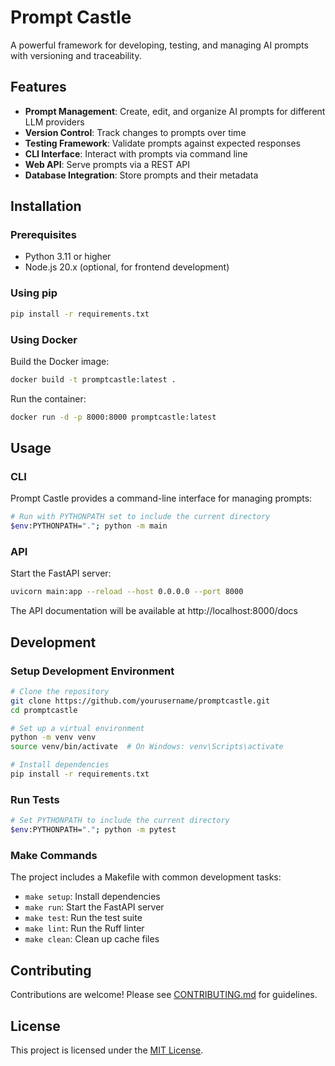# Prompt Castle

A powerful framework for developing, testing, and managing AI prompts with versioning and traceability.

## Features

- **Prompt Management**: Create, edit, and organize AI prompts for different LLM providers
- **Version Control**: Track changes to prompts over time
- **Testing Framework**: Validate prompts against expected responses
- **CLI Interface**: Interact with prompts via command line
- **Web API**: Serve prompts via a REST API
- **Database Integration**: Store prompts and their metadata

## Installation

### Prerequisites

- Python 3.11 or higher
- Node.js 20.x (optional, for frontend development)

### Using pip

```bash
pip install -r requirements.txt
```

### Using Docker

Build the Docker image:

```bash
docker build -t promptcastle:latest .
```

Run the container:

```bash
docker run -d -p 8000:8000 promptcastle:latest
```

## Usage

### CLI

Prompt Castle provides a command-line interface for managing prompts:

```bash
# Run with PYTHONPATH set to include the current directory
$env:PYTHONPATH="."; python -m main
```

### API

Start the FastAPI server:

```bash
uvicorn main:app --reload --host 0.0.0.0 --port 8000
```

The API documentation will be available at http://localhost:8000/docs

## Development

### Setup Development Environment

```bash
# Clone the repository
git clone https://github.com/yourusername/promptcastle.git
cd promptcastle

# Set up a virtual environment
python -m venv venv
source venv/bin/activate  # On Windows: venv\Scripts\activate

# Install dependencies
pip install -r requirements.txt
```

### Run Tests

```bash
# Set PYTHONPATH to include the current directory
$env:PYTHONPATH="."; python -m pytest
```

### Make Commands

The project includes a Makefile with common development tasks:

- `make setup`: Install dependencies
- `make run`: Start the FastAPI server
- `make test`: Run the test suite
- `make lint`: Run the Ruff linter
- `make clean`: Clean up cache files

## Contributing

Contributions are welcome! Please see [CONTRIBUTING.md](CONTRIBUTING.md) for guidelines.

## License

This project is licensed under the [MIT License](LICENSE). 